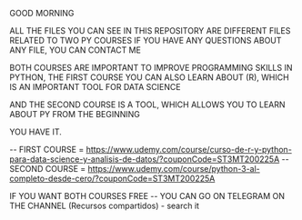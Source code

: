 GOOD MORNING

ALL THE FILES YOU CAN SEE IN THIS REPOSITORY ARE DIFFERENT FILES RELATED TO TWO PY COURSES
IF YOU HAVE ANY QUESTIONS ABOUT ANY FILE, YOU CAN CONTACT ME

BOTH COURSES ARE IMPORTANT TO IMPROVE PROGRAMMING SKILLS IN PYTHON, THE FIRST COURSE YOU CAN ALSO LEARN ABOUT (R), WHICH IS AN IMPORTANT TOOL FOR DATA SCIENCE

AND THE SECOND COURSE IS A TOOL, WHICH ALLOWS YOU TO LEARN ABOUT PY FROM THE BEGINNING

YOU HAVE IT.

-- FIRST COURSE = https://www.udemy.com/course/curso-de-r-y-python-para-data-science-y-analisis-de-datos/?couponCode=ST3MT200225A
-- SECOND COURSE = https://www.udemy.com/course/python-3-al-completo-desde-cero/?couponCode=ST3MT200225A 

IF YOU WANT BOTH COURSES FREE 
-- YOU CAN GO ON TELEGRAM ON THE CHANNEL (Recursos compartidos) - search it
